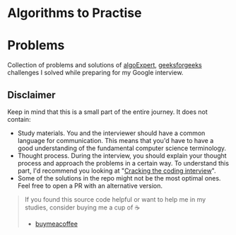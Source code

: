 # Algorithms to Practise 
# Problems

Collection of problems and solutions of [algoExpert](https://algoExpert.com/), [geeksforgeeks](https://www.geeksforgeeks.org/) challenges I solved while preparing for my Google interview.

## Disclaimer

Keep in mind that this is a small part of the entire journey. It does not contain:

- Study materials. You and the interviewer should have a common language for communication. This means that you'd have to have a good understanding of the fundamental computer science terminology.
- Thought process. During the interview, you should explain your thought process and approach the problems in a certain way. To understand this part, I'd recommend you looking at "[Cracking the coding interview](https://www.amazon.com/Cracking-Coding-Interview-Programming-Questions/dp/098478280X)".
- Some of the solutions in the repo might not be the most optimal ones. Feel free to open a PR with an alternative version.

> If you found this source code helpful or want to help me in my studies, consider buying me a cup of :coffee:
>
> * [buymeacoffee](https://www.buymeacoffee.com/albatr)
